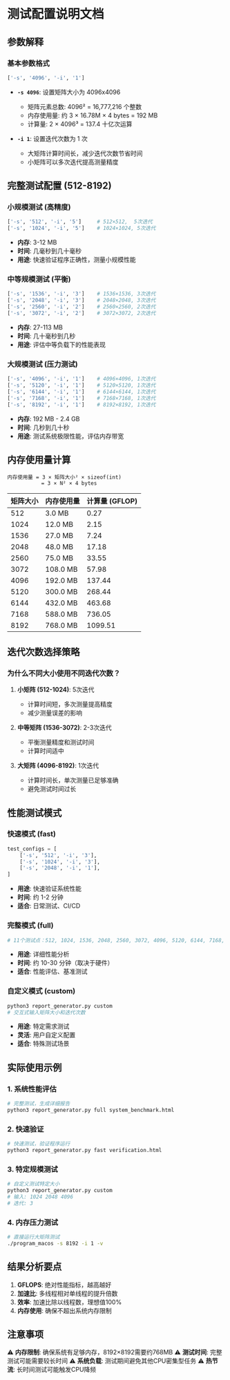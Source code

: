 # 测试配置说明文档

## 参数解释

### 基本参数格式
```bash
['-s', '4096', '-i', '1']
```

- **`-s 4096`**: 设置矩阵大小为 4096x4096
  - 矩阵元素总数: 4096² = 16,777,216 个整数
  - 内存使用量: 约 3 × 16.78M × 4 bytes = 192 MB
  - 计算量: 2 × 4096³ = 137.4 十亿次运算

- **`-i 1`**: 设置迭代次数为 1 次
  - 大矩阵计算时间长，减少迭代次数节省时间
  - 小矩阵可以多次迭代提高测量精度

## 完整测试配置 (512-8192)

### 小规模测试 (高精度)
```python
['-s', '512', '-i', '5']     # 512×512,  5次迭代
['-s', '1024', '-i', '5']    # 1024×1024, 5次迭代
```
- **内存**: 3-12 MB
- **时间**: 几毫秒到几十毫秒
- **用途**: 快速验证程序正确性，测量小规模性能

### 中等规模测试 (平衡)
```python
['-s', '1536', '-i', '3']    # 1536×1536, 3次迭代
['-s', '2048', '-i', '3']    # 2048×2048, 3次迭代
['-s', '2560', '-i', '2']    # 2560×2560, 2次迭代
['-s', '3072', '-i', '2']    # 3072×3072, 2次迭代
```
- **内存**: 27-113 MB
- **时间**: 几十毫秒到几秒
- **用途**: 评估中等负载下的性能表现

### 大规模测试 (压力测试)
```python
['-s', '4096', '-i', '1']    # 4096×4096, 1次迭代
['-s', '5120', '-i', '1']    # 5120×5120, 1次迭代
['-s', '6144', '-i', '1']    # 6144×6144, 1次迭代
['-s', '7168', '-i', '1']    # 7168×7168, 1次迭代
['-s', '8192', '-i', '1']    # 8192×8192, 1次迭代
```
- **内存**: 192 MB - 2.4 GB
- **时间**: 几秒到几十秒
- **用途**: 测试系统极限性能，评估内存带宽

## 内存使用量计算

```
内存使用量 = 3 × 矩阵大小² × sizeof(int)
           = 3 × N² × 4 bytes
```

| 矩阵大小 | 内存使用量 | 计算量 (GFLOP) |
|---------|-----------|----------------|
| 512     | 3.0 MB    | 0.27          |
| 1024    | 12.0 MB   | 2.15          |
| 1536    | 27.0 MB   | 7.24          |
| 2048    | 48.0 MB   | 17.18         |
| 2560    | 75.0 MB   | 33.55         |
| 3072    | 108.0 MB  | 57.98         |
| 4096    | 192.0 MB  | 137.44        |
| 5120    | 300.0 MB  | 268.44        |
| 6144    | 432.0 MB  | 463.68        |
| 7168    | 588.0 MB  | 736.05        |
| 8192    | 768.0 MB  | 1099.51       |

## 迭代次数选择策略

### 为什么不同大小使用不同迭代次数？

1. **小矩阵 (512-1024)**: 5次迭代
   - 计算时间短，多次测量提高精度
   - 减少测量误差的影响

2. **中等矩阵 (1536-3072)**: 2-3次迭代
   - 平衡测量精度和测试时间
   - 计算时间适中

3. **大矩阵 (4096-8192)**: 1次迭代
   - 计算时间长，单次测量已足够准确
   - 避免测试时间过长

## 性能测试模式

### 快速模式 (fast)
```python
test_configs = [
    ['-s', '512', '-i', '3'],
    ['-s', '1024', '-i', '3'],
    ['-s', '2048', '-i', '1'],
]
```
- **用途**: 快速验证系统性能
- **时间**: 约 1-2 分钟
- **适合**: 日常测试、CI/CD

### 完整模式 (full)
```python
# 11个测试点：512, 1024, 1536, 2048, 2560, 3072, 4096, 5120, 6144, 7168, 8192
```
- **用途**: 详细性能分析
- **时间**: 约 10-30 分钟（取决于硬件）
- **适合**: 性能评估、基准测试

### 自定义模式 (custom)
```bash
python3 report_generator.py custom
# 交互式输入矩阵大小和迭代次数
```
- **用途**: 特定需求测试
- **灵活**: 用户自定义配置
- **适合**: 特殊测试场景

## 实际使用示例

### 1. 系统性能评估
```bash
# 完整测试，生成详细报告
python3 report_generator.py full system_benchmark.html
```

### 2. 快速验证
```bash
# 快速测试，验证程序运行
python3 report_generator.py fast verification.html
```

### 3. 特定规模测试
```bash
# 自定义测试特定大小
python3 report_generator.py custom
# 输入: 1024 2048 4096
# 迭代: 3
```

### 4. 内存压力测试
```bash
# 直接运行大矩阵测试
./program_macos -s 8192 -i 1 -v
```

## 结果分析要点

1. **GFLOPS**: 绝对性能指标，越高越好
2. **加速比**: 多线程相对单线程的提升倍数
3. **效率**: 加速比除以线程数，理想值100%
4. **内存使用**: 确保不超出系统内存限制

## 注意事项

⚠️ **内存限制**: 确保系统有足够内存，8192×8192需要约768MB
⚠️ **测试时间**: 完整测试可能需要较长时间
⚠️ **系统负载**: 测试期间避免其他CPU密集型任务
⚠️ **热节流**: 长时间测试可能触发CPU降频

